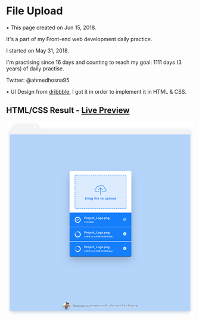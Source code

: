 # File Upload

• This page created on Jun 15, 2018.

It's a part of my Front-end web development daily practice.

I started on May 31, 2018.

I'm practising since 16 days and counting to reach my goal: 1111 days (3 years) of daily practise.

Twitter: @ahmedhosna95


• UI Design from [dribbble](https://dribbble.com/shots/2825840-Day-41-File-Upload-Widget), I got it in order to implement it in HTML & CSS.

## HTML/CSS Result - [Live Preview](https://cdn.rawgit.com/ahmedhosna95/Front-end-Daily-Practice/51d4258b/Day016/file_upload_07/index.html)

![](assets/img/frame-generic.png)
